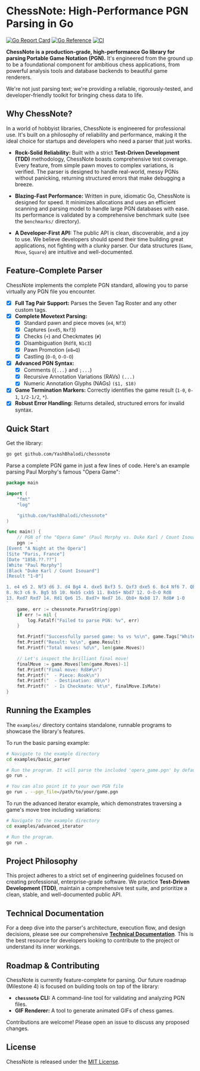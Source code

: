 # ChessNote: High-Performance PGN Parsing in Go

[![Go Report Card](https://goreportcard.com/badge/github.com/YashBhalodi/chessnote)](https://goreportcard.com/report/github.com/YashBhalodi/chessnote)
[![Go Reference](https://pkg.go.dev/badge/github.com/YashBhalodi/chessnote.svg)](https://pkg.go.dev/github.com/YashBhalodi/chessnote)
[![CI](https://github.com/YashBhalodi/chessnote/actions/workflows/ci.yml/badge.svg)](https://github.com/YashBhalodi/chessnote/actions/workflows/ci.yml)

**ChessNote is a production-grade, high-performance Go library for parsing Portable Game Notation (PGN).** It's engineered from the ground up to be a foundational component for ambitious chess applications, from powerful analysis tools and database backends to beautiful game renderers.

We're not just parsing text; we're providing a reliable, rigorously-tested, and developer-friendly toolkit for bringing chess data to life.

## Why ChessNote?

In a world of hobbyist libraries, ChessNote is engineered for professional use. It's built on a philosophy of reliability and performance, making it the ideal choice for startups and developers who need a parser that just works.

*   **Rock-Solid Reliability:** Built with a strict **Test-Driven Development (TDD)** methodology, ChessNote boasts comprehensive test coverage. Every feature, from simple pawn moves to complex variations, is verified. The parser is designed to handle real-world, messy PGNs without panicking, returning structured errors that make debugging a breeze.

*   **Blazing-Fast Performance:** Written in pure, idiomatic Go, ChessNote is designed for speed. It minimizes allocations and uses an efficient scanning and parsing model to handle large PGN databases with ease. Its performance is validated by a comprehensive benchmark suite (see the `benchmarks/` directory).

*   **A Developer-First API:** The public API is clean, discoverable, and a joy to use. We believe developers should spend their time building great applications, not fighting with a clunky parser. Our data structures (`Game`, `Move`, `Square`) are intuitive and well-documented.

## Feature-Complete Parser

ChessNote implements the complete PGN standard, allowing you to parse virtually any PGN file you encounter.

- [x] **Full Tag Pair Support:** Parses the Seven Tag Roster and any other custom tags.
- [x] **Complete Movetext Parsing:**
    - [x] Standard pawn and piece moves (`e4`, `Nf3`)
    - [x] Captures (`exd5`, `Nxf3`)
    - [x] Checks (`+`) and Checkmates (`#`)
    - [x] Disambiguation (`Rdf8`, `N1c3`)
    - [x] Pawn Promotion (`e8=Q`)
    - [x] Castling (`O-O`, `O-O-O`)
- [x] **Advanced PGN Syntax:**
    - [x] Comments (`{...}` and `;...`)
    - [x] Recursive Annotation Variations (RAVs) `(...)`
    - [x] Numeric Annotation Glyphs (NAGs) `($1, $18)`
- [x] **Game Termination Markers:** Correctly identifies the game result (`1-0`, `0-1`, `1/2-1/2`, `*`).
- [x] **Robust Error Handling:** Returns detailed, structured errors for invalid syntax.

## Quick Start

Get the library:
```sh
go get github.com/YashBhalodi/chessnote
```

Parse a complete PGN game in just a few lines of code. Here's an example parsing Paul Morphy's famous "Opera Game":

```go
package main

import (
	"fmt"
	"log"

	"github.com/YashBhalodi/chessnote"
)

func main() {
	// PGN of the "Opera Game" (Paul Morphy vs. Duke Karl / Count Isouard, 1858)
	pgn := `
[Event "A Night at the Opera"]
[Site "Paris, France"]
[Date "1858.??.??"]
[White "Paul Morphy"]
[Black "Duke Karl / Count Isouard"]
[Result "1-0"]

1. e4 e5 2. Nf3 d6 3. d4 Bg4 4. dxe5 Bxf3 5. Qxf3 dxe5 6. Bc4 Nf6 7. Qb3 Qe7
8. Nc3 c6 9. Bg5 b5 10. Nxb5 cxb5 11. Bxb5+ Nbd7 12. O-O-O Rd8
13. Rxd7 Rxd7 14. Rd1 Qe6 15. Bxd7+ Nxd7 16. Qb8+ Nxb8 17. Rd8# 1-0
`
	game, err := chessnote.ParseString(pgn)
	if err != nil {
		log.Fatalf("Failed to parse PGN: %v", err)
	}

	fmt.Printf("Successfully parsed game: %s vs %s\n", game.Tags["White"], game.Tags["Black"])
	fmt.Printf("Result: %s\n", game.Result)
	fmt.Printf("Total moves: %d\n", len(game.Moves))

	// Let's inspect the brilliant final move!
	finalMove := game.Moves[len(game.Moves)-1]
	fmt.Printf("Final move: Rd8#\n")
	fmt.Printf("  - Piece: Rook\n")
	fmt.Printf("  - Destination: d8\n")
	fmt.Printf("  - Is Checkmate: %t\n", finalMove.IsMate)
}
```

## Running the Examples

The `examples/` directory contains standalone, runnable programs to showcase the library's features.

To run the basic parsing example:

```sh
# Navigate to the example directory
cd examples/basic_parser

# Run the program. It will parse the included 'opera_game.pgn' by default.
go run .

# You can also point it to your own PGN file
go run . --pgn_file=/path/to/your/game.pgn
```

To run the advanced iterator example, which demonstrates traversing a game's move tree including variations:

```sh
# Navigate to the example directory
cd examples/advanced_iterator

# Run the program.
go run .
```

## Project Philosophy

This project adheres to a strict set of engineering guidelines focused on creating professional, enterprise-grade software. We practice **Test-Driven Development (TDD)**, maintain a comprehensive test suite, and prioritize a clean, stable, and well-documented public API.

## Technical Documentation

For a deep dive into the parser's architecture, execution flow, and design decisions, please see our comprehensive **[Technical Documentation](./docs/README.md)**. This is the best resource for developers looking to contribute to the project or understand its inner workings.

## Roadmap & Contributing

ChessNote is currently feature-complete for parsing. Our future roadmap (Milestone 4) is focused on building tools on top of the library:

*   **`chessnote` CLI:** A command-line tool for validating and analyzing PGN files.
*   **GIF Renderer:** A tool to generate animated GIFs of chess games.

Contributions are welcome! Please open an issue to discuss any proposed changes.

## License

ChessNote is released under the [MIT License](./LICENSE).
